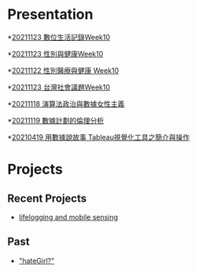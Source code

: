 # Presentation
*[20211123 數位生活記錄Week10]()

*[20211123 性別與健康Week10]()

*[20211122 性別醫療與健康 Week10]()

*[20211123 台灣社會議題Week10]()

*[20211118 演算法政治與數據女性主義](https://docs.google.com/presentation/d/e/2PACX-1vQaGdBzKfGcV2B1JwNqBo5QB106MF_ayer5CRvRQz7XKD9H5YmxnBdESAAuP5G1tWj_790djOhWdgGk/pub?start=false&loop=false&delayms=3000)

*[20211119 數據計劃的倫理分析]()

*[20210419 用數據說故事 Tableau視覺化工具之簡介與操作]()


# Projects

## Recent Projects
* [lifelogging and mobile sensing]()

## Past
* ["hateGirl?"]()

